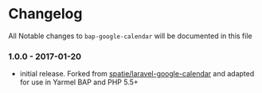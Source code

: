 # Changelog

All Notable changes to `bap-google-calendar` will be documented in this file

### 1.0.0 - 2017-01-20

- initial release. Forked from [spatie/laravel-google-calendar](https://github.com/spatie/laravel-google-calendar) and adapted for use in Yarmel BAP and PHP 5.5+
